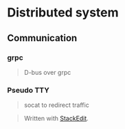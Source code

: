 # Distributed system

## Communication
### grpc
> D-bus over grpc

### Pseudo TTY
> socat to redirect traffic 

> Written with [StackEdit](https://stackedit.io/).
<!--stackedit_data:
eyJoaXN0b3J5IjpbMTk5MjIyMzU4NV19
-->